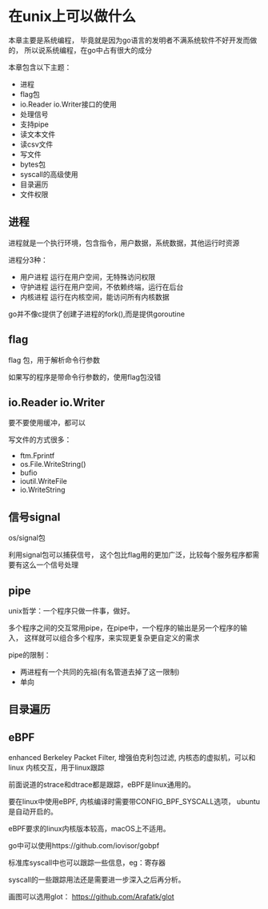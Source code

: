 # 在unix上可以做什么

本章主要是系统编程，
毕竟就是因为go语言的发明者不满系统软件不好开发而做的，
所以说系统编程，在go中占有很大的成分

本章包含以下主题：
- 进程
- flag包
- io.Reader io.Writer接口的使用
- 处理信号
- 支持pipe
- 读文本文件
- 读csv文件
- 写文件
- bytes包
- syscall的高级使用
- 目录遍历
- 文件权限


## 进程

进程就是一个执行环境，包含指令，用户数据，系统数据，其他运行时资源

进程分3种：
- 用户进程 运行在用户空间，无特殊访问权限
- 守护进程 运行在用户空间，不依赖终端，运行在后台
- 内核进程 运行在内核空间，能访问所有内核数据

go并不像c提供了创建子进程的fork(),而是提供goroutine

## flag

flag 包，用于解析命令行参数

如果写的程序是带命令行参数的，使用flag包没错

## io.Reader io.Writer

要不要使用缓冲，都可以

写文件的方式很多：
- ftm.Fprintf
- os.File.WriteString()
- bufio
- ioutil.WriteFile
- io.WriteString

## 信号signal

os/signal包

利用signal包可以捕获信号，
这个包比flag用的更加广泛，比较每个服务程序都需要有这么一个信号处理

## pipe

unix哲学：一个程序只做一件事，做好。

多个程序之间的交互常用pipe，在pipe中，一个程序的输出是另一个程序的输入，
这样就可以组合多个程序，来实现更复杂更自定义的需求

pipe的限制：
- 两进程有一个共同的先祖(有名管道去掉了这一限制)
- 单向

## 目录遍历

## eBPF

enhanced Berkeley Packet Filter, 增强伯克利包过滤,
内核态的虚拟机，可以和linux 内核交互，用于linux跟踪

前面说道的strace和dtrace都是跟踪，eBPF是linux通用的。

要在linux中使用eBPF, 内核编译时需要带CONFIG_BPF_SYSCALL选项，
ubuntu是自动开启的。

eBPF要求的linux内核版本较高，macOS上不适用。

go中可以使用https://github.com/iovisor/gobpf

标准库syscall中也可以跟踪一些信息，eg：寄存器

syscall的一些跟踪用法还是需要进一步深入之后再分析。

画图可以选用glot： https://github.com/Arafatk/glot


